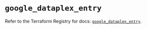 # `google_dataplex_entry`

Refer to the Terraform Registry for docs: [`google_dataplex_entry`](https://registry.terraform.io/providers/hashicorp/google-beta/6.49.0/docs/resources/google_dataplex_entry).
